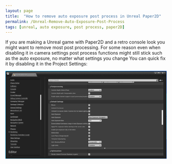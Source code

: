 ```yaml
---
layout: page
title:  "How to remove auto exposure post process in Unreal Paper2D"
permalink: /Unreal-Remove-Auto-Exposure-Post-Process
tags: [unreal, auto exposure, post process, paper2D]
---
```



If you are making a Unreal game with Paper2D and a retro console look you might want to remove most post processing. For some reason even when disabling it in camera settings post process functions might still stick such as the auto exposure, no matter what settings you change
You can quick fix it by disabling it in the Project Settings:


![unreal](/assets/unreal/unreal-post-process-settings.png)

